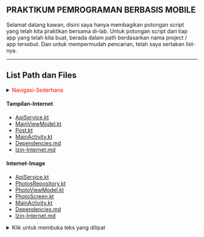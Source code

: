 ## PRAKTIKUM PEMROGRAMAN BERBASIS MOBILE

Selamat datang kawan,  disini saya hanya membagikan potongan script yang telah kita praktikan bersama di-lab. Untuk potongan script dari tiap app yang telah kita buat, berada dalam path berdasarkan nama project / app tersebut. Dan untuk mempermudah pencarian, telah saya sertakan list-nya.  

<hr>


<h2>List Path dan Files</h2>

<details>
  <summary><font color="red"> Navigasi-Sederhana</font></summary>  
  <ul>
    <li><a href="Navigasi-Sederhana/MainScreen.kt">MainScreen.kt</a></li>
    <li><a href="Navigasi-Sederhana/SecondScreen.kt">SecondScreen.kt</a></li>
    <li><a href="Navigasi-Sederhana/ThirdScreen.kt">ThirdScreen.kt</a></li>
    <li><a href="Navigasi-Sederhana/MainActivity.kt">MainActivity.kt</a></li>
    <li><a href="Navigasi-Sederhana/Dependencies.md">Dependencies.md</a></li>
  </ul>  
</details>

<h4>Tampilan-Internet</h4>
<ul>
  <li><a href="Tampilan-Internet/ApiService.kt">ApiService.kt</a></li>
  <li><a href="Tampilan-Internet/MainViewModel.kt">MainViewModel.kt</a></li>
  <li><a href="Tampilan-Internet/Post.kt">Post.kt</a></li>
  <li><a href="Tampilan-Internet/MainActivity.kt">MainActivity.kt</a></li>
  <li><a href="Tampilan-Internet/Dependencies.md">Dependencies.md</a></li>
  <li><a href="Tampilan-Internet/Izin-Internet.md">Izin-Internet.md</a></li>
</ul>

<h4>Internet-Image</h4>
<ul>
  <li><a href="Internet-Image/ApiService.kt">ApiService.kt</a></li>
  <li><a href="Internet-Image/PhotosRepository.kt">PhotosRepository.kt</a></li>
  <li><a href="Internet-Image/PhotoViewModel.kt">PhotoViewModel.kt</a></li>
  <li><a href="Internet-Image/PhotoScreen.kt">PhotoScreen.kt</a></li>
  <li><a href="Internet-Image/MainActivity.kt">MainActivity.kt</a></li>
  <li><a href="Internet-Image/Dependencies.md">Dependencies.md</a></li>
  <li><a href="Internet-Image/Izin-Internet.md">Izin-Internet.md</a></li>
</ul>


<details>
  <summary>Klik untuk membuka teks yang dilipat</summary>
  
  Ini adalah teks yang dapat dilipat. Anda dapat memasukkan apa saja di sini, termasuk teks, gambar, atau bahkan kode.

  ```python
  print("Hello, World!")
